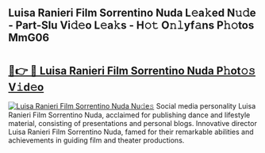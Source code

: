 ## Luisa Ranieri Film Sorrentino Nuda L𝚎a𝚔ed N𝚞𝚍e - Part-SIu Vi𝚍𝚎o L𝚎a𝚔s - H𝚘𝚝 O𝚗𝚕yf𝚊ns P𝚑𝚘tos MmG06

# <h2><a href="http://kfb5623.oniu.top/?m=Luisa+Ranieri+Film+Sorrentino+Nuda">🔗👉 🔴 Luisa Ranieri Film Sorrentino Nuda P𝚑ot𝚘𝚜 V𝚒d𝚎o</a></h2>

[![Luisa Ranieri Film Sorrentino Nuda Nu𝚍e𝚜](https://i.imgur.com/0qMVB7G.gif)](http://kfb5623.oniu.top/?m=Luisa+Ranieri+Film+Sorrentino+Nuda)
Social media personality Luisa Ranieri Film Sorrentino Nuda, acclaimed for publishing dance and lifestyle material, consisting of presentations and personal blogs. Innovative director Luisa Ranieri Film Sorrentino Nuda, famed for their remarkable abilities and achievements in guiding film and theater productions.  
